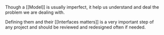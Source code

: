 Though a [[Model]] is usually imperfect, it help us understand and deal the problem we are dealing with.

Defining them and their [[Interfaces matters]] is a very important step of any project and should be reviewed and redesigned often if needed.
